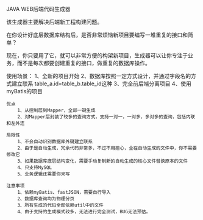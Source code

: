 JAVA WEB后端代码生成器

该生成器主要解决后端新工程构建问题。

在你设计好底层数据库结构后，是否非常烦恼新项目要编写一堆重复的接口和简单？

现在，你只要用了它，就可以非常方便的构架新项目，生成器可以让你专注于业务，而不是每次都要创建重复的接口，做重复的数据库操作。

使用场景：
    1、全新的项目开始
    2、数据库按照一定方式设计，并通过字段名的方式建立联系
        table_a.id=table_b.table_id这种
    3、完全前后端分离项目
    4、使用myBatis的项目
    
    优点
        1、从控制层到Mapper，全部一键生成
        2、对Mapper层封装了较多的查询方式，支持一对一，一对多，多对多的查询，包括内联和左外连
    
    局限性
        1、不会自动识别数据库外键建立联系
        2、由于是自动生成，冗余代码非常多，不过不用担心，全在自动生成的文件中，你不需要修改它
        3、如果数据库底层结构变化，需要手动复制新的自动生成的核心文件替换原本的文件
        4、只支持MySQL
        5、业务逻辑还需要你来写
        
    注意事项
        1、依赖myBatis、fastJSON，需要自行导入
        2、数据库查询均为物理分页
        3、所有生成的代码全部依赖util中的文件
        4、由于支持的生成模式较多，无法进行完全测试，BUG无法预估。
